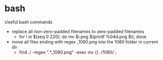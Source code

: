 # bash

Useful bash commands

* replace all non-zero-padded filenames to zero-padded filenames
  * for i in $(seq 0 220); do mv $i.png $(printf %04d.png $i); done
* move all files ending with regex \_1080.png into the 1080 folder in current dir
  * find ./ -regex ".*_1080\.png" -exec mv {} ./1080/ \;
